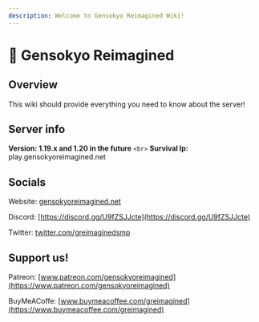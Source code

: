 ```yaml
---
description: Welcome to Gensokyo Reimagined Wiki!
---
```


# 👋 Gensokyo Reimagined

## Overview

This wiki should provide everything you need to know about the server!

## Server info

**Version: 1.19.x and 1.20 in the future** `<br>` **Survival Ip:**
play.gensokyoreimagined.net

## Socials

Website: [gensokyoreimagined.net](https://www.gensokyoreimagined.net/)

Discord: [https://discord.gg/U9fZSJJcte](https://discord.gg/U9fZSJJcte)

Twitter: [twitter.com/greimaginedsmp](https://twitter.com/greimaginedsmp)

## Support us!

Patreon:
[www.patreon.com/gensokyoreimagined](https://www.patreon.com/gensokyoreimagined)

BuyMeACoffe:
[www.buymeacoffee.com/greimagined](https://www.buymeacoffee.com/greimagined)
